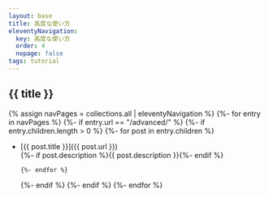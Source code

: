 ```yaml
---
layout: base
title: 高度な使い方
eleventyNavigation:
  key: 高度な使い方
  order: 4
  nopage: false
tags: tutorial
---
```


## {{ title }}

{% assign navPages = collections.all | eleventyNavigation %}
{%- for entry in navPages %}
  {%- if entry.url == "/advanced/" %}<!-- 高度な使い方の記事を一覧する -->
    {%- if entry.children.length > 0 %}
      {%- for post in entry.children %}

* [{{ post.title }}]({{ post.url }})<br>
{%- if post.description %}{{ post.description }}{%- endif %}

      {%- endfor %}
    {%- endif %}
  {%- endif %}
{%- endfor %}
  </ul>
